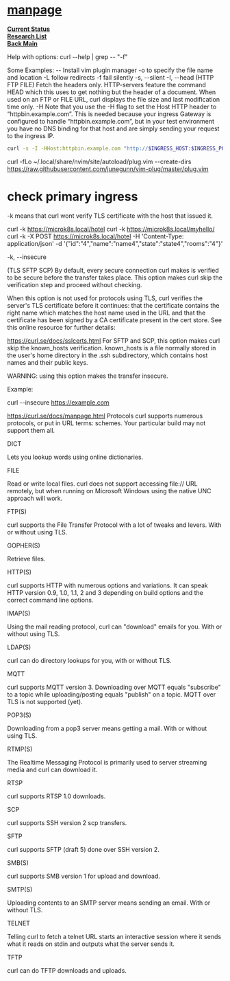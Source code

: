 # **[manpage](https://curl.se/docs/manpage.html)**

**[Current Status](../../../development/status/weekly/current_status.md)**\
**[Research List](../../research_list.md)**\
**[Back Main](../../../README.md)**

Help with options:
curl --help | grep -- "-f"

Some Examples:
-- Install vim plugin manager
-o to specify the file name and location
-L follow redirects
-f fail silently
-s, --silent
-I, --head
(HTTP FTP FILE) Fetch the headers only. HTTP-servers feature the command HEAD which this uses to get nothing but the header of a document. When used on an FTP or FILE URL, curl displays the file size and last modification time only.
-H
Note that you use the -H flag to set the Host HTTP header to “httpbin.example.com”. This is needed because your ingress Gateway is configured to handle “httpbin.example.com”, but in your test environment you have no DNS binding for that host and are simply sending your request to the ingress IP.

```bash
curl -s -I -HHost:httpbin.example.com "http://$INGRESS_HOST:$INGRESS_PORT/status/200"
```

curl -fLo ~/.local/share/nvim/site/autoload/plug.vim --create-dirs <https://raw.githubusercontent.com/junegunn/vim-plug/master/plug.vim>

# check primary ingress

-k means that curl wont verify TLS certificate with the host that
issued it.

curl -k <https://microk8s.local/hotel>
curl -k <https://microk8s.local/myhello/>
curl -k -X POST <https://microk8s.local/hotel> -H 'Content-Type: application/json' -d '{"id":"4","name":"name4","state":"state4","rooms":"4"}'

-k, --insecure

(TLS SFTP SCP) By default, every secure connection curl makes is verified to be secure before the transfer takes place. This option makes curl skip the verification step and proceed without checking.

When this option is not used for protocols using TLS, curl verifies the server's TLS certificate before it continues: that the certificate contains the right name which matches the host name used in the URL and that the certificate has been signed by a CA certificate present in the cert store. See this online resource for further details:

 <https://curl.se/docs/sslcerts.html>
For SFTP and SCP, this option makes curl skip the known_hosts verification. known_hosts is a file normally stored in the user's home directory in the .ssh subdirectory, which contains host names and their public keys.

WARNING: using this option makes the transfer insecure.

Example:

 curl --insecure <https://example.com>

<https://curl.se/docs/manpage.html>
Protocols
curl supports numerous protocols, or put in URL terms: schemes. Your particular build may not support them all.

DICT

Lets you lookup words using online dictionaries.

FILE

Read or write local files. curl does not support accessing file:// URL remotely, but when running on Microsoft Windows using the native UNC approach will work.

FTP(S)

curl supports the File Transfer Protocol with a lot of tweaks and levers. With or without using TLS.

GOPHER(S)

Retrieve files.

HTTP(S)

curl supports HTTP with numerous options and variations. It can speak HTTP version 0.9, 1.0, 1.1, 2 and 3 depending on build options and the correct command line options.

IMAP(S)

Using the mail reading protocol, curl can "download" emails for you. With or without using TLS.

LDAP(S)

curl can do directory lookups for you, with or without TLS.

MQTT

curl supports MQTT version 3. Downloading over MQTT equals "subscribe" to a topic while uploading/posting equals "publish" on a topic. MQTT over TLS is not supported (yet).

POP3(S)

Downloading from a pop3 server means getting a mail. With or without using TLS.

RTMP(S)

The Realtime Messaging Protocol is primarily used to server streaming media and curl can download it.

RTSP

curl supports RTSP 1.0 downloads.

SCP

curl supports SSH version 2 scp transfers.

SFTP

curl supports SFTP (draft 5) done over SSH version 2.

SMB(S)

curl supports SMB version 1 for upload and download.

SMTP(S)

Uploading contents to an SMTP server means sending an email. With or without TLS.

TELNET

Telling curl to fetch a telnet URL starts an interactive session where it sends what it reads on stdin and outputs what the server sends it.

TFTP

curl can do TFTP downloads and uploads.
